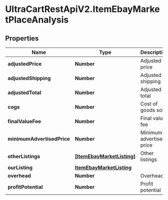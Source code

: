 # UltraCartRestApiV2.ItemEbayMarketPlaceAnalysis

## Properties
Name | Type | Description | Notes
------------ | ------------- | ------------- | -------------
**adjustedPrice** | **Number** | Adjusted price | [optional] 
**adjustedShipping** | **Number** | Adjusted shipping | [optional] 
**adjustedTotal** | **Number** | Adjusted total | [optional] 
**cogs** | **Number** | Cost of goods sold | [optional] 
**finalValueFee** | **Number** | Final value fee | [optional] 
**minimumAdvertisedPrice** | **Number** | Minimum advertised price | [optional] 
**otherListings** | [**[ItemEbayMarketListing]**](ItemEbayMarketListing.md) | Other listings | [optional] 
**ourListing** | [**ItemEbayMarketListing**](ItemEbayMarketListing.md) |  | [optional] 
**overhead** | **Number** | Overhead | [optional] 
**profitPotential** | **Number** | Profit potential | [optional] 


